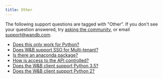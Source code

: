 ```yaml
---
title: Other 
---
```

The following support questions are tagged with "Other". If you don't see 
your question answered, try [asking the community](https://community.wandb.ai/), 
or email [support@wandb.com](mailto:support@wandb.com).

- [Does this only work for Python?](this_only_work_python.md)
- [Does W&B support SSO for Multi-tenant?](wb_support_sso_multitenant.md)
- [Is there an anaconda package?](there_anaconda_package.md)
- [How is access to the API controlled?](how_access_api_controlled.md)
- [Does the W&B client support Python 3.5?](wb_client_support_python_35.md)
- [Does the W&B client support Python 2?](client_support_python_2.md)
